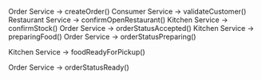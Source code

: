 Order Service
-> createOrder()
    Consumer Service
    -> validateCustomer()
    Restaurant Service
    -> confirmOpenRestaurant()
    Kitchen Service
    -> confirmStock()
Order Service
-> orderStatusAccepted()
    Kitchen Service
    -> preparingFood()
Order Service
-> orderStatusPreparing()

Kitchen Service
-> foodReadyForPickup()

Order Service
-> orderStatusReady()